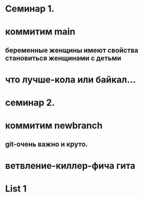 # Семинар 1.
# коммитим main
## беременные женщины имеют свойства становиться женщинами с детьми
# что лучше-кола или байкал...
# семинар 2.
# коммитим newbranch
## git-очень важно и круто.
# ветвление-киллер-фича гита
# List 1
